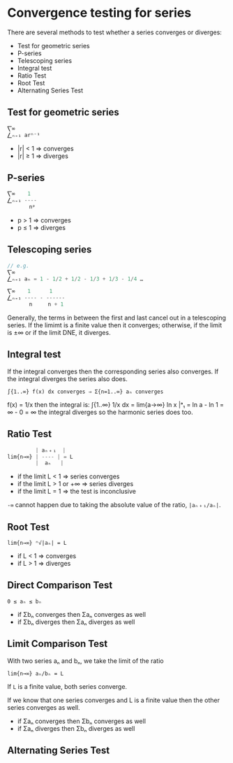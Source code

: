 # Convergence testing for series

There are several methods to test whether a series converges or diverges:
- Test for geometric series
- P-series
- Telescoping series
- Integral test
- Ratio Test
- Root Test
- Alternating Series Test



## Test for geometric series

```js
⎲∞
⎳ₙ₌₁ arⁿ⁻¹
```

- |r| < 1 ⇒ converges
- |r| ≥ 1 ⇒ diverges

## P-series

```js
⎲∞    1
⎳ₙ₌₁ ----
       nᵖ
```

- p > 1 ⇒ converges
- p ≤ 1 ⇒ diverges

## Telescoping series

```js
// e.g.
⎲∞
⎳ₙ₌₁ aₙ = 1 - 1/2 + 1/2 - 1/3 + 1/3 - 1/4 …

⎲∞    1      1
⎳ₙ₌₁ ---- - ------
       n     n + 1
```

Generally, the terms in between the first and last cancel out in a telescoping series. If the limimt is a finite value then it converges; otherwise, if the limit is ±∞ or if the limit DNE, it diverges.

## Integral test

If the integral converges then the corresponding series also converges. 
If the integral diverges the series also does.

    ∫{1..∞} f(x) dx converges ⇒ Σ{n=1..∞} aₙ converges


f(x) = 1/x then the integral is: 
∫{1..∞} 1/x dx = lim{a→∞} ln x |ᵃ₁ = ln a - ln 1 = ∞ - 0 = ∞
the integral diverges so the harmonic series does too.

## Ratio Test

```js
         | aₙ﹢₁  |
lim{n→∞} | ---- | = L
         |  aₙ   |
```

- if the limit L < 1       ⇒ series converges
- if the limit L > 1 or +∞ ⇒ series diverges
- if the limit L = 1       ⇒ the test is inconclusive

`-∞` cannot happen due to taking the absolute value of the ratio, `|aₙ﹢₁/aₙ|`.

## Root Test

`lim{n→∞} ⁿ√|aₙ| = L`

- if L < 1 ⇒ converges
- if L > 1 ⇒ diverges


## Direct Comparison Test

`0 ≤ aₙ ≤ bₙ`

- if Σbₙ converges then Σaₙ converges as well
- if Σbₙ diverges then Σaₙ diverges as well


## Limit Comparison Test

With two series aₙ and bₙ, we take the limit of the ratio

`lim{n→∞} aₙ/bₙ = L`

If `L` is a finite value, both series converge.

If we know that one series converges and L is a finite value then the other series converges as well.

- if Σaₙ converges then Σbₙ converges as well
- if Σaₙ diverges then Σbₙ diverges as well



## Alternating Series Test
